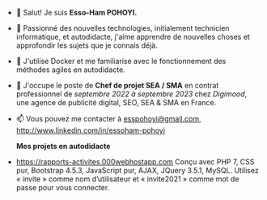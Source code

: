 - 👋 Salut! Je suis **Esso-Ham POHOYI.**
- 👀 Passionné des nouvelles technologies, initialement technicien informatique, et autodidacte, j'aime apprendre de nouvelles choses et approfondir les sujets que je connais déjà.
- 🌱 J'utilise Docker et me familiarise avec le fonctionnement des méthodes agiles en autodidacte.
- 💞️ J'occupe le poste de **Chef de projet SEA / SMA** en contrat professionnel de *septembre 2022 à septembre 2023* chez *Digimood*, une agence de publicité digital, SEO, SEA & SMA en France.
- 📫 Vous pouvez me contacter à esspohoyi@gmail.com, http://www.linkedin.com/in/essoham-pohoyi

  **Mes projets en autodidacte**
- https://rapports-activites.000webhostapp.com
  Conçu avec PHP 7, CSS pur, Bootstrap 4.5.3, JavaScript pur, AJAX, JQuery 3.5.1, MySQL. Utilisez « invite » comme nom d’utilisateur et « invite2021 » comme mot de passe pour vous connecter.

<!---
Esso-Ham/Esso-Ham is a ✨ special ✨ repository because its `README.md` (this file) appears on your GitHub profile.
You can click the Preview link to take a look at your changes.
--->
